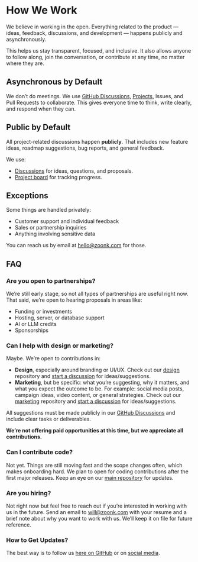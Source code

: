 # How We Work

We believe in working in the open. Everything related to the product — ideas, feedback, discussions, and development — happens publicly and asynchronously.

This helps us stay transparent, focused, and inclusive. It also allows anyone to follow along, join the conversation, or contribute at any time, no matter where they are.

## Asynchronous by Default

We don’t do meetings. We use [GitHub Discussions](https://github.com/orgs/zoonk/discussions), [Projects](https://github.com/orgs/zoonk/projects), Issues, and Pull Requests to collaborate. This gives everyone time to think, write clearly, and respond when they can.

## Public by Default

All project-related discussions happen **publicly**. That includes new feature ideas, roadmap suggestions, bug reports, and general feedback.

We use:

- [Discussions](https://github.com/orgs/zoonk/discussions) for ideas, questions, and proposals.
- [Project board](https://github.com/orgs/zoonk/projects) for tracking progress.

## Exceptions

Some things are handled privately:

- Customer support and individual feedback
- Sales or partnership inquiries
- Anything involving sensitive data

You can reach us by email at hello@zoonk.com for those.

## FAQ

### Are you open to partnerships?

We’re still early stage, so not all types of partnerships are useful right now. That said, we’re open to hearing proposals in areas like:

- Funding or investments
- Hosting, server, or database support
- AI or LLM credits
- Sponsorships

### Can I help with design or marketing?

Maybe. We’re open to contributions in:

- **Design**, especially around branding or UI/UX. Check out our [design](https://github.com/zoonk/design) repository and [start a discussion](https://github.com/zoonk/design/discussions/new/choose) for ideas/suggestions.
- **Marketing**, but be specific: what you’re suggesting, why it matters, and what you expect the outcome to be. For example: social media posts, campaign ideas, video content, or general strategies. Check out our [marketing](https://github.com/zoonk/marketing) repository and [start a discussion](https://github.com/zoonk/marketing/discussions/new/choose) for ideas/suggestions.

All suggestions must be made publicly in our [GitHub Discussions](https://github.com/orgs/zoonk/discussions) and include clear tasks or deliverables.

**We’re not offering paid opportunities at this time, but we appreciate all contributions.**

### Can I contribute code?

Not yet. Things are still moving fast and the scope changes often, which makes onboarding hard. We plan to open for coding contributions after the first major releases. Keep an eye on our [main repository](https://github.com/zoonk/zoonk) for updates.

### Are you hiring?

Not right now but feel free to reach out if you’re interested in working with us in the future. Send an email to will@zoonk.com with your resume and a brief note about why you want to work with us. We’ll keep it on file for future reference.

### How to Get Updates?

The best way is to follow us [here on GitHub](https://github.com/zoonk) or on [social media](https://github.com/zoonk/marketing).
